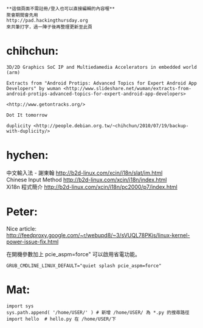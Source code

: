 



    **這個頁面不需註冊/登入也可以直接編輯的內容喔**
    聚會期間會先用 
    http://pad.hackingthursday.org
    來共筆打字，過一陣子後再整理更新至此頁


# chihchun:


    3D/2D Graphics SoC IP and Multiedamedia Accelerators in embedded world (arm)

    Extracts from "Android Protips: Advanced Topics for Expert Android App Developers" by wuman <http://www.slideshare.net/wuman/extracts-from-android-protips-advanced-topics-for-expert-android-app-developers>  

    <http://www.getontracks.org/>  

    Dot It tomorrow

    duplicity <http://people.debian.org.tw/~chihchun/2010/07/19/backup-with-duplicity/>  

# hychen:


中文輸入法 - 謝東翰
<http://b2d-linux.com/xcin/i18n/slat/im.html>  
Chinese Input Method
<http://b2d-linux.com/xcin/i18n/index.html>  
Xi18n 程式簡介
<http://b2d-linux.com/xcin/i18n/pc2000/p7/index.html>  

# Peter:

Nice article: <http://feedproxy.google.com/~r/webupd8/~3/sVUQL78PKjs/linux-kernel-power-issue-fix.html>  

在開機參數加上 pcie_aspm=force" 可以啟用省電功能。

    GRUB_CMDLINE_LINUX_DEFAULT="quiet splash pcie_aspm=force"


# Mat:


    import sys
    sys.path.append( '/home/USER/' ) # 新增 /home/USER/ 為 *.py 的搜尋路徑
    import hello  # hello.py 在 /home/USER/下
